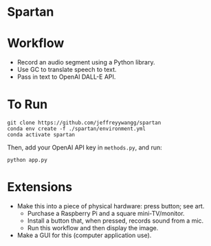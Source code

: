 # Spartan


# Workflow
- Record an audio segment using a Python library.
- Use GC to translate speech to text.
- Pass in text to OpenAI DALL-E API. 

# To Run

```
git clone https://github.com/jeffreyywangg/spartan
conda env create -f ./spartan/environment.yml
conda activate spartan
```

Then, add your OpenAI API key in `methods.py`, and run:

```
python app.py
```

# Extensions
- Make this into a piece of physical hardware: press button; see art. 
    - Purchase a Raspberry Pi and a square mini-TV/monitor.
    - Install a button that, when pressed, records sound from a mic. 
    - Run this workflow and then display the image. 
- Make a GUI for this (computer application use).